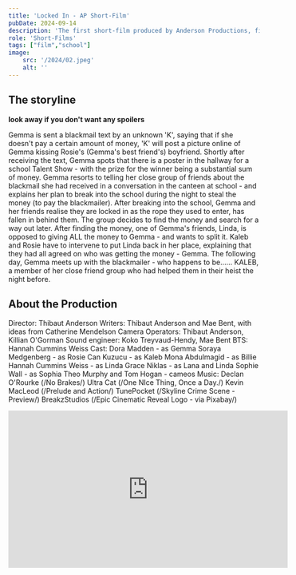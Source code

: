 ```yaml
---
title: 'Locked In - AP Short-Film'
pubDate: 2024-09-14
description: 'The first short-film produced by Anderson Productions, filled with many emotions. The storyline may not be super clear, but the description below fills you in on the idea. Please bear in mind that this was filmed in Transtion Year in Secondary School.'
role: 'Short-Films'
tags: ["film","school"]
image:
    src: '/2024/02.jpeg'
    alt: ''
---
```

## The storyline

**look away if you don't want any spoilers**

Gemma is sent a blackmail text by an unknown 'K', saying that if she doesn't pay a certain amount of money, 'K' will post a picture online of Gemma kissing Rosie's (Gemma's best friend's) boyfriend. Shortly after receiving the text, Gemma spots that there is a poster in the hallway for a school Talent Show - with the prize for the winner being a substantial sum of money. Gemma resorts to telling her close group of friends about the blackmail she had received in a conversation in the canteen at school - and explains her plan to break into the school during the night to steal the money (to pay the blackmailer).
After breaking into the school, Gemma and her friends realise they are locked in as the rope they used to enter, has fallen in behind them. The group decides to find the money and search for a way out later. 
After finding the money, one of Gemma's friends, Linda, is opposed to giving ALL the money to Gemma - and wants to split it. Kaleb and Rosie have to intervene to put Linda back in her place, explaining that they had all agreed on who was getting the money - Gemma. 
The following day, Gemma meets up with the blackmailer - who happens to be...... KALEB, a member of her close friend group who had helped them in their heist the night before.

## About the Production

Director: Thibaut Anderson
Writers: Thibaut Anderson and Mae Bent, with ideas from Catherine Mendelson
Camera Operators: Thibaut Anderson, Killian O'Gorman
Sound engineer: Koko Treyvaud-Hendy, Mae Bent
BTS: Hannah Cummins Weiss
Cast: Dora Madden - as Gemma
      Soraya Medgenberg - as Rosie
      Can Kuzucu - as Kaleb
      Mona Abdulmagid - as Billie
      Hannah Cummins Weiss - as Linda
      Grace Niklas - as Lana and Linda
      Sophie Wall - as Sophia
      Theo Murphy and Tom Hogan - cameos
Music: Declan O'Rourke (/No Brakes/)
       Ultra Cat (/One NIce Thing, Once a Day./)
       Kevin MacLeod (/Prelude and Action/)
       TunePocket (/Skyline Crime Scene - Preview/)
       BreakzStudios (/Epic Cinematic Reveal Logo - via Pixabay/)

<iframe class="w-full" src="https://www.youtube.com/embed/lX-1BcGPZ50?vq=hd1080&rel=0&color=white" width="560" height="315" title="Locked In - Short Film" frameborder="0" allowfullscreen></iframe>
